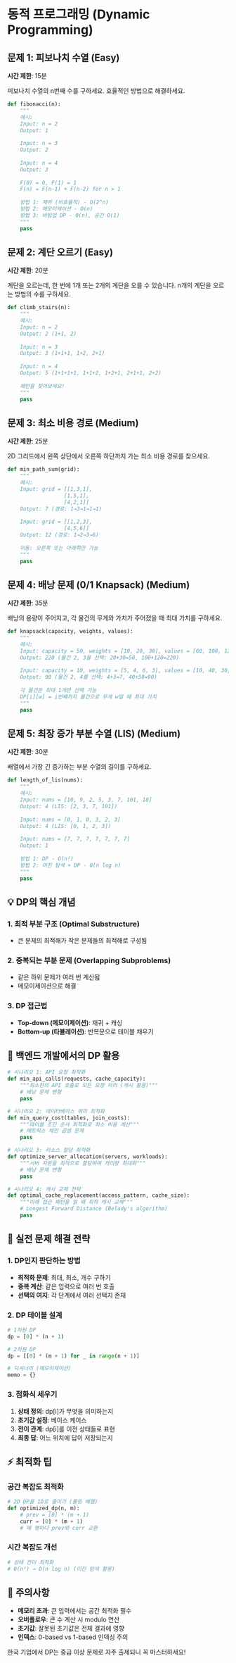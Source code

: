 # 동적 프로그래밍 (Dynamic Programming)

## 문제 1: 피보나치 수열 (Easy)
**시간 제한**: 15분

피보나치 수열의 n번째 수를 구하세요. 효율적인 방법으로 해결하세요.

```python
def fibonacci(n):
    """
    예시:
    Input: n = 2
    Output: 1
    
    Input: n = 3
    Output: 2
    
    Input: n = 4
    Output: 3
    
    F(0) = 0, F(1) = 1
    F(n) = F(n-1) + F(n-2) for n > 1
    
    방법 1: 재귀 (비효율적) - O(2^n)
    방법 2: 메모이제이션 - O(n)
    방법 3: 바텀업 DP - O(n), 공간 O(1)
    """
    pass
```

## 문제 2: 계단 오르기 (Easy)
**시간 제한**: 20분

계단을 오르는데, 한 번에 1개 또는 2개의 계단을 오를 수 있습니다. n개의 계단을 오르는 방법의 수를 구하세요.

```python
def climb_stairs(n):
    """
    예시:
    Input: n = 2
    Output: 2 (1+1, 2)
    
    Input: n = 3
    Output: 3 (1+1+1, 1+2, 2+1)
    
    Input: n = 4
    Output: 5 (1+1+1+1, 1+1+2, 1+2+1, 2+1+1, 2+2)
    
    패턴을 찾아보세요!
    """
    pass
```

## 문제 3: 최소 비용 경로 (Medium)
**시간 제한**: 25분

2D 그리드에서 왼쪽 상단에서 오른쪽 하단까지 가는 최소 비용 경로를 찾으세요.

```python
def min_path_sum(grid):
    """
    예시:
    Input: grid = [[1,3,1],
                  [1,5,1],
                  [4,2,1]]
    Output: 7 (경로: 1→3→1→1→1)
    
    Input: grid = [[1,2,3],
                  [4,5,6]]
    Output: 12 (경로: 1→2→3→6)
    
    이동: 오른쪽 또는 아래쪽만 가능
    """
    pass
```

## 문제 4: 배낭 문제 (0/1 Knapsack) (Medium)
**시간 제한**: 35분

배낭의 용량이 주어지고, 각 물건의 무게와 가치가 주어졌을 때 최대 가치를 구하세요.

```python
def knapsack(capacity, weights, values):
    """
    예시:
    Input: capacity = 50, weights = [10, 20, 30], values = [60, 100, 120]
    Output: 220 (물건 2, 3을 선택: 20+30=50, 100+120=220)
    
    Input: capacity = 10, weights = [5, 4, 6, 3], values = [10, 40, 30, 50]
    Output: 90 (물건 2, 4를 선택: 4+3=7, 40+50=90)
    
    각 물건은 최대 1개만 선택 가능
    DP[i][w] = i번째까지 물건으로 무게 w일 때 최대 가치
    """
    pass
```

## 문제 5: 최장 증가 부분 수열 (LIS) (Medium)
**시간 제한**: 30분

배열에서 가장 긴 증가하는 부분 수열의 길이를 구하세요.

```python
def length_of_lis(nums):
    """
    예시:
    Input: nums = [10, 9, 2, 5, 3, 7, 101, 18]
    Output: 4 (LIS: [2, 3, 7, 101])
    
    Input: nums = [0, 1, 0, 3, 2, 3]
    Output: 4 (LIS: [0, 1, 2, 3])
    
    Input: nums = [7, 7, 7, 7, 7, 7, 7]
    Output: 1
    
    방법 1: DP - O(n²)
    방법 2: 이진 탐색 + DP - O(n log n)
    """
    pass
```

## 💡 DP의 핵심 개념

### 1. 최적 부분 구조 (Optimal Substructure)
- 큰 문제의 최적해가 작은 문제들의 최적해로 구성됨

### 2. 중복되는 부분 문제 (Overlapping Subproblems)
- 같은 하위 문제가 여러 번 계산됨
- 메모이제이션으로 해결

### 3. DP 접근법
- **Top-down (메모이제이션)**: 재귀 + 캐싱
- **Bottom-up (타뷸레이션)**: 반복문으로 테이블 채우기

## 🔧 백엔드 개발에서의 DP 활용

```python
# 시나리오 1: API 요청 최적화
def min_api_calls(requests, cache_capacity):
    """최소한의 API 호출로 모든 요청 처리 (캐시 활용)"""
    # 배낭 문제 변형
    pass

# 시나리오 2: 데이터베이스 쿼리 최적화
def min_query_cost(tables, join_costs):
    """테이블 조인 순서 최적화로 최소 비용 계산"""
    # 매트릭스 체인 곱셈 문제
    pass

# 시나리오 3: 리소스 할당 최적화
def optimize_server_allocation(servers, workloads):
    """서버 자원을 최적으로 할당하여 처리량 최대화"""
    # 배낭 문제 변형
    pass

# 시나리오 4: 캐시 교체 전략
def optimal_cache_replacement(access_pattern, cache_size):
    """미래 접근 패턴을 알 때 최적 캐시 교체"""
    # Longest Forward Distance (Belady's algorithm)
    pass
```

## 🎯 실전 문제 해결 전략

### 1. DP인지 판단하는 방법
- **최적화 문제**: 최대, 최소, 개수 구하기
- **중복 계산**: 같은 입력으로 여러 번 호출
- **선택의 여지**: 각 단계에서 여러 선택지 존재

### 2. DP 테이블 설계
```python
# 1차원 DP
dp = [0] * (n + 1)

# 2차원 DP
dp = [[0] * (m + 1) for _ in range(n + 1)]

# 딕셔너리 (메모이제이션)
memo = {}
```

### 3. 점화식 세우기
1. **상태 정의**: dp[i]가 무엇을 의미하는지
2. **초기값 설정**: 베이스 케이스
3. **전이 관계**: dp[i]를 이전 상태들로 표현
4. **최종 답**: 어느 위치에 답이 저장되는지

## ⚡ 최적화 팁

### 공간 복잡도 최적화
```python
# 2D DP를 1D로 줄이기 (롤링 배열)
def optimized_dp(n, m):
    # prev = [0] * (m + 1)
    curr = [0] * (m + 1)
    # 매 행마다 prev와 curr 교환
```

### 시간 복잡도 개선
```python
# 상태 전이 최적화
# O(n²) → O(n log n) (이진 탐색 활용)
```

## 🚨 주의사항
- **메모리 초과**: 큰 입력에서는 공간 최적화 필수
- **오버플로우**: 큰 수 계산 시 modulo 연산
- **초기값**: 잘못된 초기값은 전체 결과에 영향
- **인덱스**: 0-based vs 1-based 인덱싱 주의

한국 기업에서 DP는 중급 이상 문제로 자주 출제되니 꼭 마스터하세요!